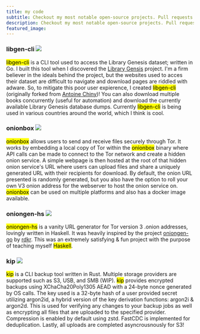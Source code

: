 ```yaml
---
title: my code 
subtitle: Checkout my most notable open-source projects. Pull requests and issues are welcome!
description: Checkout my most notable open-source projects. Pull requests and issues are welcome!
featured_image: 
---
```


### libgen-cli [![](https://img.shields.io/github/stars/ciehanski/libgen-cli?style=social)](https://github.com/ciehanski/libgen-cli)
<mark>libgen-cli</mark> is a CLI tool used to access the Library Genesis dataset; written in Go. I built this tool when I discovered the [Library Gensis](https://en.wikipedia.org/wiki/Library_Genesis) project. I'm a firm believer in the ideals behind the project, but the websites used to acces their dataset are difficult to navigate and download pages are riddled with adware. So, to mitigate this poor user expierence, I created <mark>libgen-cli</mark> (originally forked from [Antoine Chiny](https://github.com/TonyChG/libgen-cli))! You can also download multiple books concurrently (useful for automation) and download the currently available Library Genesis database dumps. Currently <mark>libgen-cli</mark> is being used in various countries around the world, which I think is cool.

### onionbox [![](https://img.shields.io/github/stars/ciehanski/onionbox?style=social)](https://github.com/ciehanski/onionbox)
<mark>onionbox</mark> allows users to send and receive files securely through Tor. It works by embedding a local copy of Tor within the <mark>onionbox</mark> binary where API calls can be made to connect to the Tor network and create a hidden onion service. A simple webpage is then hosted at the root of that hidden onion service's URL where users can upload files and share a uniquely generated URL with their recipients for download. By default, the onion URL presented is randomly generated, but you also have the option to roll your own V3 onion address for the webserver to host the onion service on. <mark>onionbox</mark> can be used on multiple platforms and also has a docker image available.

### oniongen-hs [![](https://img.shields.io/github/stars/ciehanski/oniongen-hs?style=social)](https://github.com/ciehanski/oniongen-hs)
<mark>oniongen-hs</mark> is a vanity URL generator for Tor version 3 .onion addresses, lovingly written in Haskell. It was heavily inspired by the project [oniongen-go](https://github.com/rdkr/oniongen-go) by [rdkr](https://github.com/rdkr). This was an extremely satisfying & fun project with the purpose of teaching myself <mark>Haskell</mark>.

### kip [![](https://img.shields.io/github/stars/ciehanski/kip?style=social)](https://github.com/ciehanski/kip)
<mark>kip</mark> is a CLI backup tool written in Rust. Multiple storage providers are supported such as S3, USB, and SMB (WIP). <mark>kip</mark> provides encrypted backups using XChaCha20Poly1305 AEAD with a 24-byte nonce generated by OS calls. The key used is a 32-byte hash of a user provided secret utilizing argon2id, a hybrid version of the key derivation functions: argon2i & argon2d. This is used for verifying any changes to your backup jobs as well as encrypting all files that are uploaded to the specified provider. Compression is enabled by default using zstd. FastCDC is implemented for deduplication. Lastly, all uploads are completed asyncrousnously for S3!

